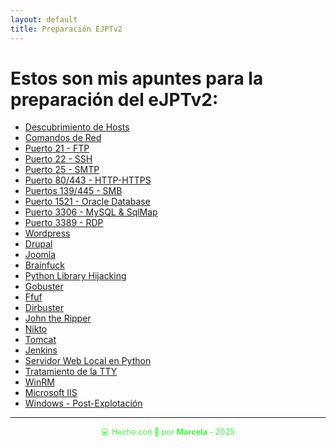 ```yaml
---
layout: default
title: Preparación EJPTv2
---
```


# Estos son mis apuntes para la preparación del eJPTv2:

- [Descubrimiento de Hosts](descubrimiento_de_hosts)
- [Comandos de Red](comandos_de_red)
- [Puerto 21 - FTP](puerto_21)
- [Puerto 22 - SSH](puerto_22)
- [Puerto 25 - SMTP](puerto_25)
- [Puerto 80/443 - HTTP-HTTPS](puerto_80_443)
- [Puertos 139/445 - SMB](puerto_139_445)
- [Puerto 1521 - Oracle Database](puerto_1521)
- [Puerto 3306 - MySQL & SqlMap](puerto_3306)
- [Puerto 3389 - RDP](puerto_3389)
- [Wordpress](wordpress)
- [Drupal](drupal)
- [Joomla](joomla)
- [Brainfuck](brainfuck)
- [Python Library Hijacking](python_hijacking)
- [Gobuster](gobuster)
- [Ffuf](ffuf)
- [Dirbuster](dirbuster)
- [John the Ripper](john)
- [Nikto](nikto)
- [Tomcat](tomcat)
- [Jenkins](jenkins)
- [Servidor Web Local en Python](servidor_python)
- [ Tratamiento de la TTY](tty)
- [WinRM](winrm)
- [Microsoft IIS](microsoftiis)
- [Windows - Post-Explotación](windows_post)












---

<div style="text-align:center; font-size: 0.9em; margint-top: 40px; color: #33ff33;">
    💻 Hecho con 💚 por <strong>Marcela</strong> - 2025
</div>
